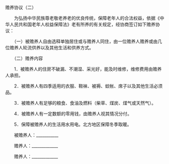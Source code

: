 



赡养协议（二）



 

　　为弘扬中华民族尊老敬老养老的优良传统，保障老年人的合法权益，依据《中华人民共和国老年人权益保障法》老有所养的有关规定，经协商签订如下赡养协议： 


　　（一）被赡养人自由选释单独居住或与赡养人同住，由一位赡养人赡养或由几位赡养人轮流供养以及其他生活和供养方式。 


　　（二）赡养内容 


　　1．被赡养人的住房不破漏、不潮湿、采光好，能及时维修，维修费用由赡养人承担。 


　　2．被赡养人有四季适用的衣服、鞋袜、被褥、蚊帐、席子以及其他生活必须品。 


　　3．被赡养人有足够的粮食、食油及燃料（柴草、煤炭、煤气或天然气）。 


　　4．被赡养人有一定数额的零用钱，由赡养人视其情况分付。 


　　5．保障被赡养人的生活用水用电。北方地区保障冬季取暖。 


　　被赡养人：___________ 


　　赡养人：_____________ 


　　赡养人：_____________ 
